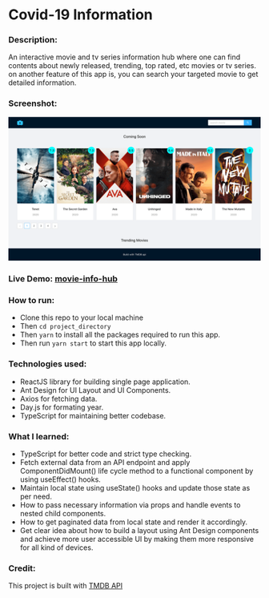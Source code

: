 # Covid-19 Information

### Description: 
An interactive movie and tv series information hub where one can find contents about newly released, trending, top rated, etc movies or tv series. on another feature of this app is, you can search your targeted movie to get detailed information.


### Screenshot:
![alt text](https://github.com/minhazurrony/movie-info-hub/raw/master/movie-info-hub.png)


### Live Demo: [movie-info-hub](https://movieinfohub.netlify.app/)


### How to run:
- Clone this repo to your local machine
- Then ```cd project_directory```
- Then ``` yarn ``` to install all the packages required to run this app.
- Then run ```yarn start``` to start this app locally.

### Technologies used:
- ReactJS library for building single page application.
- Ant Design for UI Layout and UI Components.
- Axios for fetching data.
- Day.js for formating year.
- TypeScript for maintaining better codebase.


### What I learned:
- TypeScript for better code and strict type checking.
- Fetch external data from an API endpoint and apply ComponentDidMount() life cycle method to a functional component by using useEffect() hooks.
- Maintain local state using useState() hooks and update those state as per need.
- How to pass necessary information via props and handle events to nested child components.
- How to get paginated data from local state and render it accordingly.
- Get clear idea about how to build a layout using Ant Design components and achieve more user accessible UI by making them more responsive for all kind of devices.


### Credit:

This project is built with [TMDB API](https://developers.themoviedb.org/)
